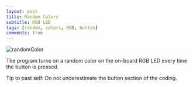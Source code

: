 ```yaml
---
layout: post
title: Random Colors
subtitle: RGB LED
tags: [random, colors, RGB, button]
comments: true
---
```

![randomColor](http://Rebecca-ET.github.io/img/randColor.jpg)

The program turns on a random color on the on-board RGB LED every time the button is pressed. 

Tip to past self: Do not underestimate the button section of the coding. 

